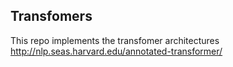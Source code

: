 ## Transfomers
This repo implements the transfomer architectures
http://nlp.seas.harvard.edu/annotated-transformer/